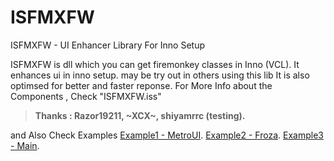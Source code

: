 # ISFMXFW
ISFMXFW - UI Enhancer Library For Inno Setup

ISFMXFW is dll which you can get firemonkey classes in Inno (VCL).
It enhances ui in inno setup. may be try out in others using this lib
It is also optimsed for better and faster reponse.
For More Info about the Components , Check "ISFMXFW.iss"
>**Thanks : Razor19211, ~XCX~, shiyamrrc (testing).**

and Also Check Examples
[Example1 - MetroUI](https://fileforums.com/showthread.php?p=489250).
[Example2 - Froza](https://fileforums.com/showthread.php?t=102463).
[Example3 - Main](https://www.fileforums.com/showthread.php?t=102415).
